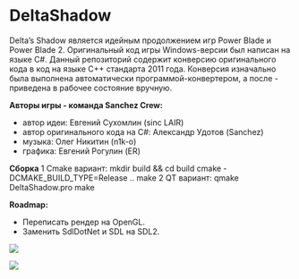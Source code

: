 # DeltaShadow
Delta’s Shadow является идейным продолжением игр Power Blade и Power Blade 2. Оригинальный код игры Windows-версии был написан на языке C#. Данный репозиторий содержит конверсию оригинального кода в код на языке C++ стандарта 2011 года. Конверсия изначально была выполнена автоматически программой-конвертером, а после - приведена в рабочее состояние вручную.

**Авторы игры - команда Sanchez Crew:**
- автор идеи: Евгений Сухомлин (sinc LAIR)
- автор оригинального кода на C#: Александр Удотов (Sanchez)
- музыка: Олег Никитин (n1k-o)
- графика: Евгений Рогулин (ER)

**Сборка**
1 Cmake вариант:
mkdir build && cd build
cmake -DCMAKE_BUILD_TYPE=Release ..
make
2 QT вариант:
qmake DeltaShadow.pro
make

**Roadmap:**
- Переписать рендер на OpenGL.
- Заменить SdlDotNet и SDL на SDL2.

![](https://i.ibb.co/ctVSpS2/01.jpg)

![](https://i.ibb.co/hMKYxxC/02.png)
